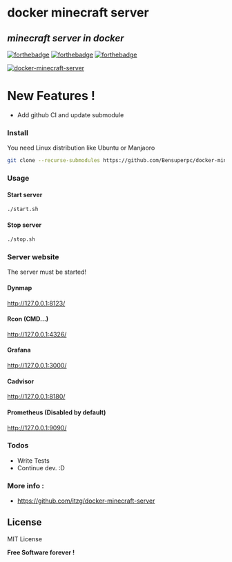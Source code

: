 # docker minecraft server

## _minecraft server in docker_
 [![forthebadge](https://forthebadge.com/images/badges/built-with-love.svg)](https://forthebadge.com) [![forthebadge](https://forthebadge.com/images/badges/powered-by-jeffs-keyboard.svg)](https://forthebadge.com) [![forthebadge](https://forthebadge.com/images/badges/contains-cat-gifs.svg)](https://forthebadge.com)

[![docker-minecraft-server](https://github.com/Bensuperpc/docker-minecraft-server/actions/workflows/main.yml/badge.svg)](https://github.com/Bensuperpc/docker-minecraft-server/actions/workflows/main.yml)

# New Features !

  - Add github CI and update submodule

### Install
You need Linux distribution like Ubuntu or Manjaoro

```sh
git clone --recurse-submodules https://github.com/Bensuperpc/docker-minecraft-server.git
```

### Usage

#### Start server

```sh
./start.sh
```

#### Stop server

```sh
./stop.sh
```

### Server website 
The server must be started!

#### Dynmap
http://127.0.0.1:8123/

#### Rcon (CMD...)
http://127.0.0.1:4326/

#### Grafana
http://127.0.0.1:3000/

#### Cadvisor
http://127.0.0.1:8180/

#### Prometheus (Disabled by default)
http://127.0.0.1:9090/

### Todos

 - Write Tests
 - Continue dev. :D

### More info : 
- https://github.com/itzg/docker-minecraft-server

License
----

MIT License


**Free Software forever !**
